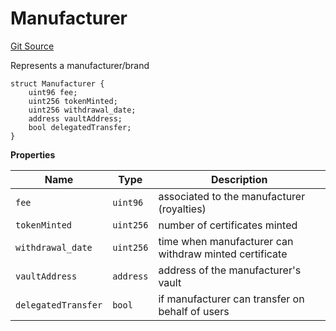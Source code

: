 # Manufacturer
[Git Source](https://github.com/H0rae/Horae_MP_Smart_Contract/blob/691863dffd9dd7d49d8d5592d3a03db09bb19a29/contracts/interfaces/IHoraeMPT.sol)

Represents a manufacturer/brand


```solidity
struct Manufacturer {
    uint96 fee;
    uint256 tokenMinted;
    uint256 withdrawal_date;
    address vaultAddress;
    bool delegatedTransfer;
}
```

**Properties**

|Name|Type|Description|
|----|----|-----------|
|`fee`|`uint96`|associated to the manufacturer (royalties)|
|`tokenMinted`|`uint256`|number of certificates minted|
|`withdrawal_date`|`uint256`|time when manufacturer can withdraw minted certificate|
|`vaultAddress`|`address`|address of the manufacturer's vault|
|`delegatedTransfer`|`bool`|if manufacturer can transfer on behalf of users|

